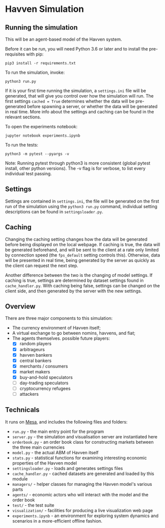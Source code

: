 # Havven Simulation

## Running the simulation

This will be an agent-based model of the Havven system.

Before it can be run, you will need Python 3.6 or later and to install the pre-requisites with pip:

```pip3 install -r requirements.txt```

To run the simulation, invoke:

```python3 run.py```

If it is your first time running the simulation, a `settings.ini` file will be generated, that will give you control over how the simulation will run.
The first settings `cached = True` determines whether the data will be pre-generated before spawning a server, or whether the data will be generated in real time.
More info about the settings and caching can be found in the relevant sections.

To open the experiments notebook:

```jupyter notebook experiments.ipynb```

To run the tests:

```python3 -m pytest --pyargs -v```

Note: Running pytest through python3 is more consistent (global pytest install, other python versions).
The -v flag is for verbose, to list every individual test passing.

## Settings

Settings are contained in `settings.ini`, the file will be generated on the first run of the simulation using the `python3 run.py` command, individual setting descriptions can be found in `settingsloader.py`.

## Caching

Changing the caching setting changes how the data will be generated before being displayed on the local webpage. If caching is true, the data will be generated beforehand, and will be sent to the client at a rate only limited by connection speed (the `fps_default` setting controls this).
Otherwise, data will be presented in real time, being generated by the server as quickly as the client can request the next step.

Another difference between the two is the changing of model settings. If caching is true, settings are determined by dataset settings found in `cache_handler.py`. With caching being false, settings can be changed on the client side, and then generated by the server with the new settings.

## Overview

There are three major components to this simulation:

* The currency environment of Havven itself;
* A virtual exchange to go between nomins, havvens, and fiat;
* The agents themselves. possible future players:
    - [x] random players
    - [x] arbitrageurs
    - [x] havven bankers
    - [x] central bankers
    - [x] merchants / consumers
    - [x] market makers
    - [x] buy-and-hold speculators
    - [ ] day-trading speculators
    - [ ] cryptocurrency refugees
    - [ ] attackers

## Technicals
It runs on [Mesa](https://github.com/projectmesa/mesa), and includes the following files and folders:

* `run.py` - the main entry point for the program
* `server.py` - the simulation and visualisation server are instantiated here
* `orderbook.py` - an order book class for constructing markets between the three main currencies
* `model.py` - the actual ABM of Havven itself
* `stats.py` - statistical functions for examining interesting economic properties of the Havven model
* `settingsloader.py` - loads and generates settings files
* `cache_handler.py` - cached datasets are generated and loaded by this module
* `managers/` - helper classes for managing the Havven model's various parts
* `agents/` - economic actors who will interact with the model and the order book
* `test/` - the test suite
* `visualization/` - facilities for producing a live visualization web page
* `experiments.ipynb` - an environment for exploring system dynamics and scenarios in a more-efficient offline fashion.
